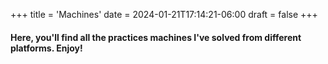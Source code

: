 +++
title = 'Machines'
date = 2024-01-21T17:14:21-06:00
draft = false
+++

#### Here, you'll find all the practices machines I've solved from different platforms. Enjoy!